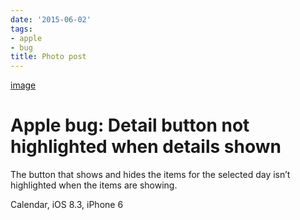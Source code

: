 ```yaml
---
date: '2015-06-02'
tags:
- apple
- bug
title: Photo post
---
```


[image](/img/2015-06-03-photo-post/e9c516b9c1d884dc53a3c46cb8f2cfb823f51b65bd2dc3562f1475260d41df42.jpg)

# Apple bug: Detail button not highlighted when details shown

The button that shows and hides the items for the selected day isn’t highlighted when the items are showing.

Calendar, iOS 8.3, iPhone 6
